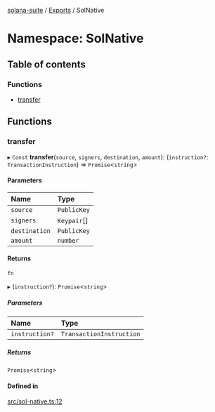 [solana-suite](../README.md) / [Exports](../modules.md) / SolNative

# Namespace: SolNative

## Table of contents

### Functions

- [transfer](SolNative.md#transfer)

## Functions

### transfer

▸ `Const` **transfer**(`source`, `signers`, `destination`, `amount`): (`instruction?`: `TransactionInstruction`) => `Promise`<`string`\>

#### Parameters

| Name | Type |
| :------ | :------ |
| `source` | `PublicKey` |
| `signers` | `Keypair`[] |
| `destination` | `PublicKey` |
| `amount` | `number` |

#### Returns

`fn`

▸ (`instruction?`): `Promise`<`string`\>

##### Parameters

| Name | Type |
| :------ | :------ |
| `instruction?` | `TransactionInstruction` |

##### Returns

`Promise`<`string`\>

#### Defined in

[src/sol-native.ts:12](https://github.com/fukaoi/solana-suite/blob/de2b092/src/sol-native.ts#L12)
